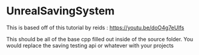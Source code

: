 # UnrealSavingSystem
This is based off of this tutorial by reids : https://youtu.be/doO4g7eUlfs

This should be all of the base cpp filled out inside of the source folder. You would replace the saving testing api or whatever with your projects
